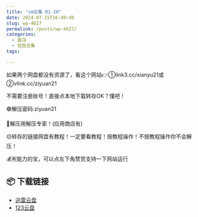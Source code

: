 ```yaml
---
title: "sm🈴集 01-20"
date: 2024-07-15T16:49:40
slug: wp-4627
permalink: /posts/wp-4627/
categories:
  - 盖📺
  - 恰饭合集
tags:

---
```


如果两个网盘都没有资源了，看这个网站👉①link3.cc/xianyu21或②vlink.cc/ziyuan21

不需要注册账号！直接点本地下载转存OK？懂吧！

🟢解压密码:ziyuan21

🔵解压用解压专家！(应用商店有)

🟡转存的链接网盘有教程！一定要看教程！按教程操作！不按教程操作你不会解压！

💰🈶能力的宝，可以点左下角赞赏支持一下网站运行

## 📦 下载链接
- [迅雷云盘](https://blziyuan21.com/pay-download/4627?key=4b6eb04c8b&down_id=0)
- [123云盘](https://blziyuan21.com/pay-download/4627?key=4b6eb04c8b&down_id=1)

